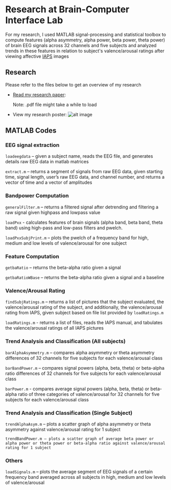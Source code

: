 # Research at Brain-Computer Interface Lab

For my research, I used MATLAB signal-processing and statistical toolbox to compute features (alpha asymmetry, alpha power, beta power, theta power) of brain EEG signals across 32 channels and five subjects and analyzed trends in these features in relation to subject's valence/arousal ratings after viewing affective [IAPS](https://en.wikipedia.org/wiki/International_Affective_Picture_System) images

## Research

Please refer to the files below to get an overview of my research

* [Read my research paper](/All%20Submissions%20for%20Compilation/SSEF%20Submissions/SSEF%20Main%20Submission.pdf):
  
  Note: .pdf file might take a while to load
  
* View my research poster:
  ![alt image]("/All%20Submissions%20for%20Compilation/Poster/poster.jpg")
  

## MATLAB Codes

### EEG signal extraction

`loadeegdata` – given a subject name, reads the EEG file, and generates details raw EEG data in matlab matrices

`extract.m` – returns a segment of signals from raw EEG data, given starting time, signal length, user’s raw EEG data, and channel number, and returns a vector of time and a vector of amplitudes

### Bandpower Computation

`generalFilter.m` – returns a filtered signal after detrending and filtering a raw signal given highpass and lowpass value

`loadPxx` - calculates features of brain signals (alpha band, beta band, theta band) using high-pass and low-pass filters and pwelch.

`loadPxxSubjPrint.m` – plots the pwelch of a frequency band for high, medium and low levels of valence/arousal for one subject

### Feature Computation

`getbaRatio` – returns the beta-alpha ratio given a signal

`getbaRatioWBase` – returns the beta-alpha ratio given a signal and a baseline

### Valence/Arousal Rating

`findSubjRatings.m` – returns a list of pictures that the subject evaluated, the valence/arousal rating of the subject, and additionally, the valence/arousal rating from IAPS, given subject based on file list provided by `loadRatings.m`

`loadRatings.m` - returns a list of files, reads the IAPS manual, and tabulates the valence/arousal ratings of all IAPS pictures 

### Trend Analysis and Classification (All subjects)

`barAlphaAsymmetry.m` – compares alpha asymmetry or theta asymmetry differences of 32 channels for five subjects for each valence/arousal class

`barBandPower.m` – compares signal powers (alpha, beta, theta) or beta-alpha ratio differences of 32 channels for five subjects for each valence/arousal class

`barPower.m` - compares average signal powers (alpha, beta, theta) or beta-alpha ratio of three categories of valence/arousal for 32 channels for five subjects for each valence/arousal class


### Trend Analysis and Classification (Single Subject)

`trendAlphaAsym.m` – plots a scatter graph of alpha asymmetry or theta asymmetry against valence/arousal rating for 1 subject

`trendBandPower.m – plots a scatter graph of average beta power or alpha power or theta power or beta-alpha ratio against valence/arousal rating for 1 subject`

### Others

`loadSignals.m` – plots the average segment of EEG signals of a certain frequency band averaged across all subjects in high, medium and low levels of valence/arousal
